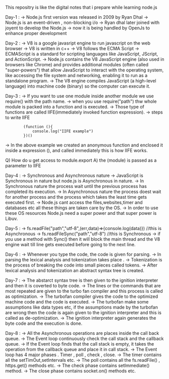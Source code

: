 
This repositry is like the digital notes that i prepare while learning node.js

Day-1 : 
-> Node.js first version was released in 2009 by Ryan Dhal 
-> Node.js is an event-driven , non-blocking i/o 
-> Ryan dhal later joined with joyent to develop the Node.js 
-> now it is being handled by OpenJs to enhance proper development

Day-2 : 
-> V8 is a google javasript engine to run javascript on the web browser 
-> V8 is written in c++ 
-> V8 follows the ECMA Script 
-> ECMAScript is a standard for scripting languages like JavaScript, JScript, and ActionScript. 
-> Node.js contains the V8 JavaScript engine (also used in browsers like Chrome) and provides additional modules (often called "super-powers") that allow JavaScript to interact with the operating system, like accessing the file system and networking, enabling it to run as a standalone program. 
-> The V8 engine compiles JavaScript (a high-level language) into machine code (binary) so the computer can execute it.

Day-3 : 
-> If you want to use one module inside another module we use require() with the path name.
-> when you use require("path") thw whole module is packed into a function and is executed.
-> Those type of functions are called IIFE(immediately invoked function expression).
-> steps to write IIFE 

            (function (){
                console.log("IIFE example")
            })()
-> In the above example we created an anonymous function and enclosed it inside a expression (), and called immediately this is how IIFE works.

Q) How do u get access to module.export
A) the (module) is passed as a parameter to IIFE 

Day-4 : 
-> Synchronous and Asynchronous nature
-> JavaScript is Synchronous in nature but node.js is Asynchronous in nature.
-> In Synchronous nature the process wait until the previous process has completed its execution.
-> In Asynchronous nature the process doest wait for another process and the process which takes the least time gets executed first.
-> Node.js cant access the files,websites,timer and databases etc all these things are taken care by the OS. 
-> In order to use these OS resources Node.js need a super power and that super power is Libuv.

Day-5 :
-> fs.readFile("path","utf-8",(err,data)=>{console.log(data)}) //this is Asynchronous
-> fs.readFileSync("path","utf-8") //this is Synchronous
-> if you use a method with Sync() then it will block the main thread and the V8 engine wait till line gets executed before going to the next line.

Day-6 : 
-> Whenever you type the code,  the code is given for parsing.
-> In parsing the lexical analysis and tokenization takes place .
-> Tokenization is the process of breaking the code into small pieces called tokens.
-> After lexical analysis and tokenization an abstract syntax tree is created.

Day-7 :
-> The abstarct syntax tree is then given to the ignition interpreter and then it is coverted to byte code.
-> The lines or the commands that are most repeated are given to the turbo fan compiler and this process is called as optimization.
-> The turbofan compiler gives the code to the optimized machine code and the code is executed.
-> The turbofan make some assumptions like data types etc, if the assumptions made by the turbofan are wrong then the code is again given to the ignition interpreter and this is called as de-optimization.
-> The ignition interpreter again generates the byte code and the execution is done.

Day-8 :
-> All the Asynchronous operations are places inside the call back queue.
-> The Event loop continuously check the call stack and the callback queue.
-> If the Event loop finds that the call stack is empty, it takes the operation from the callback queue and place it in call stack.
-> The Event loop has 4 major phases . Timer , poll , check , close.
-> The timer contains all the setTimOut,setIntervals etc.
-> The poll contains all the fs.readFile() , https.get() methods etc.
-> The check phase contains setImmediate() method.
-> The close phase contains socket.on() methods etc.
